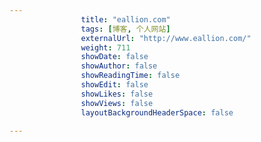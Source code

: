 ---
                title: "eallion.com"
                tags: [博客, 个人网站]
                externalUrl: "http://www.eallion.com/"
                weight: 711
                showDate: false
                showAuthor: false
                showReadingTime: false
                showEdit: false
                showLikes: false
                showViews: false
                layoutBackgroundHeaderSpace: false
                ---

